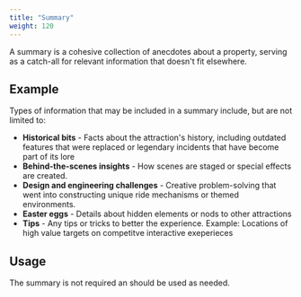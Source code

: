 ```yaml
---
title: "Summary"
weight: 120
---
```


A summary is a cohesive collection of anecdotes about a property, serving as a catch-all for relevant information that doesn't fit elsewhere.

## Example

Types of information that may be included in a summary include, but are not limited to:

* **Historical bits** - Facts about the attraction's history, including outdated features that were replaced or legendary incidents that have become part of its lore
* **Behind-the-scenes insights** -  How scenes are staged or special effects are created.
* **Design and engineering challenges** -  Creative problem-solving that went into constructing unique ride mechanisms or themed environments.
* **Easter eggs** - Details about hidden elements or nods to other attractions
* **Tips** - Any tips or tricks to better the experience. Example: Locations of high value targets on competitve interactive exeperieces

## Usage
The summary is not required an should be used as needed.